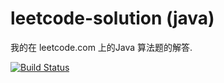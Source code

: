 # leetcode-solution (java)

我的在 leetcode.com 上的Java 算法题的解答.

[![Build Status](https://img.shields.io/travis/sunxuia/leetcode-solution-java?style=flat-square)](https://travis-ci.org/sunxuia/leetcode-solution-java)
